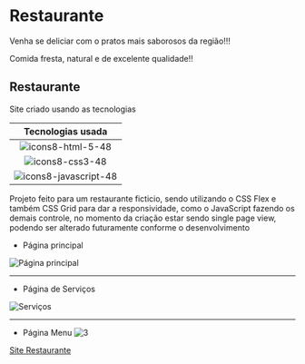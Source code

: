 # Restaurante

Venha se deliciar com o pratos mais saborosos da região!!!

Comida fresta, natural e de excelente qualidade!!

## Restaurante

Site criado usando as tecnologias

|  Tecnologias usada  |
|     :---:      |
| ![icons8-html-5-48](https://user-images.githubusercontent.com/68359459/123196654-ad1a0c80-d480-11eb-86cb-10b8e9cc9dae.png)    |
| ![icons8-css3-48](https://user-images.githubusercontent.com/68359459/123196684-befbaf80-d480-11eb-8727-c3289f3c2edf.png)      | 
| ![icons8-javascript-48](https://user-images.githubusercontent.com/68359459/123196702-c6bb5400-d480-11eb-80bc-bbde4bac97f9.png)|

Projeto feito para um restaurante ficticio, sendo utilizando o CSS Flex e também CSS Grid para dar a responsividade, como o JavaScript fazendo os demais controle, no momento da criação estar sendo single page view, podendo ser alterado futuramente conforme o desenvolvimento

 * Página principal
 
![Página principal](https://user-images.githubusercontent.com/68359459/123195000-cf5e5b00-d47d-11eb-9714-169b7b25b7ec.png)
***

* Página de Serviços

![Serviços](https://user-images.githubusercontent.com/68359459/123195002-cff6f180-d47d-11eb-848a-d577c080a27b.png)
***

* Página Menu 
![3](https://user-images.githubusercontent.com/68359459/123195004-d08f8800-d47d-11eb-807f-53883b247f11.png)


[Site Restaurante](https://cristianodasilvaferreira.github.io/Restaurante/)
